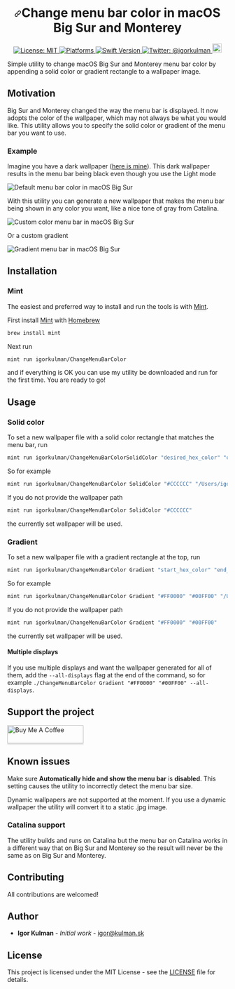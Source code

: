 <h1 align="center"><a id="user-content-change-menu-bar-color-in-macos-big-sur" class="anchor" aria-hidden="true" href="#localization-editor"><svg class="octicon octicon-link" viewBox="0 0 16 16" version="1.1" width="16" height="16" aria-hidden="true"><path fill-rule="evenodd" d="M7.775 3.275a.75.75 0 001.06 1.06l1.25-1.25a2 2 0 112.83 2.83l-2.5 2.5a2 2 0 01-2.83 0 .75.75 0 00-1.06 1.06 3.5 3.5 0 004.95 0l2.5-2.5a3.5 3.5 0 00-4.95-4.95l-1.25 1.25zm-4.69 9.64a2 2 0 010-2.83l2.5-2.5a2 2 0 012.83 0 .75.75 0 001.06-1.06 3.5 3.5 0 00-4.95 0l-2.5 2.5a3.5 3.5 0 004.95 4.95l1.25-1.25a.75.75 0 00-1.06-1.06l-1.25 1.25a2 2 0 01-2.83 0z"></path></svg></a>Change menu bar color in macOS Big Sur and Monterey</h1>

<p align="center">
   <a href="https://opensource.org/licenses/MIT">
        <img src="https://camo.githubusercontent.com/78f47a09877ba9d28da1887a93e5c3bc2efb309c1e910eb21135becd2998238a/68747470733a2f2f696d672e736869656c64732e696f2f62616467652f4c6963656e73652d4d49542d79656c6c6f772e737667" alt="License: MIT" />
    </a>
   <a href="https://camo.githubusercontent.com/e948575bb276fa2ffac99e1491d13e1ad8e28d7cc5e17153d3ea5bfa8b9784a6/68747470733a2f2f696d672e736869656c64732e696f2f62616467652f706c6174666f726d2d6d61634f532d6c69676874677265792e737667">
        <img src="https://camo.githubusercontent.com/e948575bb276fa2ffac99e1491d13e1ad8e28d7cc5e17153d3ea5bfa8b9784a6/68747470733a2f2f696d672e736869656c64732e696f2f62616467652f706c6174666f726d2d6d61634f532d6c69676874677265792e737667" alt="Platforms" />
    </a>
    <a href="https://developer.apple.com/swift">
        <img src="https://img.shields.io/badge/Swift-5.2-F16D39.svg?style=flat" alt="Swift Version" />
    </a>
    <a href="https://twitter.com/igorkulman">
        <img src="https://img.shields.io/badge/twitter-@igorkulman-blue.svg" alt="Twitter: @igorkulman" />
    </a>
  <a href="https://www.buymeacoffee.com/igorkulman" target="_blank"><img height="21" src="https://www.buymeacoffee.com/assets/img/custom_images/orange_img.png" alt="Buy Me A Coffee"></a>
</p>

Simple utility to change macOS Big Sur and Monterey menu bar color by appending a solid color or gradient rectangle to a wallpaper image.

## Motivation

Big Sur and Monterey changed the way the menu bar is displayed. It now adopts the color of the wallpaper, which may not always be what you would like. This utility allows you to specify the solid color or gradient of the menu bar you want to use.

### Example

Imagine you have a dark wallpaper ([here is mine](https://www.wallpaperflare.com/silhouette-of-mountain-simple-simple-background-minimalism-wallpaper-phxwd)). This dark wallpaper results in the menu bar being black even though you use the Light mode

![Default menu bar color in macOS Big Sur](Screenshots/Dark.png)

With this utility you can generate a new wallpaper that makes the menu bar being shown in any color you want, like a nice tone of gray from Catalina.

![Custom color menu bar in macOS Big Sur](Screenshots/Adjusted.png)

Or a custom gradient

![Gradient menu bar in macOS Big Sur](Screenshots/Gradient.png)

## Installation

### Mint

The easiest and preferred way to install and run the tools is with [Mint](ttps://github.com/yonaskolb/Mint).

First install [Mint](ttps://github.com/yonaskolb/Mint) with [Homebrew](https://brew.sh/)

```bash
brew install mint
```

Next run 

```bash
mint run igorkulman/ChangeMenuBarColor
```

and if everything is OK you can use my utility be downloaded and run for the first time. You are ready to go!

## Usage

### Solid color

To set a new wallpaper file with a solid color rectangle that matches the menu bar, run

```bash
mint run igorkulman/ChangeMenuBarColorSolidColor "desired_hex_color" "optional_path_to_your_wallpaper" 
```

So for example

```bash
mint run igorkulman/ChangeMenuBarColor SolidColor "#CCCCCC" "/Users/igorkulman/wallpaper.jpg"
```

If you do not provide the wallpaper path

```bash
mint run igorkulman/ChangeMenuBarColor SolidColor "#CCCCCC"
```

the currently set wallpaper will be used.

### Gradient

To set a new wallpaper file with a gradient rectangle at the top, run

```bash
mint run igorkulman/ChangeMenuBarColor Gradient "start_hex_color" "end_hex_color" "optional_path_to_your_wallpaper"
```

So for example

```bash
mint run igorkulman/ChangeMenuBarColor Gradient "#FF0000" "#00FF00" "/Users/igorkulman/wallpaper.jpg"
```

If you do not provide the wallpaper path

```bash
mint run igorkulman/ChangeMenuBarColor Gradient "#FF0000" "#00FF00"
```

the currently set wallpaper will be used.

#### Multiple displays

If you use multiple displays and want the wallpaper generated for all of them, add the `--all-displays` flag at the end of the command, so for example `./ChangeMenuBarColor Gradient "#FF0000" "#00FF00" --all-displays`.

## Support the project

<a href="https://www.buymeacoffee.com/igorkulman" target="_blank"><img src="https://www.buymeacoffee.com/assets/img/custom_images/orange_img.png" alt="Buy Me A Coffee" style="height: 41px !important;width: 174px !important;box-shadow: 0px 3px 2px 0px rgba(190, 190, 190, 0.5) !important;-webkit-box-shadow: 0px 3px 2px 0px rgba(190, 190, 190, 0.5) !important;" ></a>

## Known issues

Make sure **Automatically hide and show the menu bar** is **disabled**. This setting causes the utility to incorrectly detect the menu bar size.

Dynamic wallpapers are not supported at the moment. If you use a dynamic wallpaper the utility will convert it to a static .jpg image.

### Catalina support

The utility builds and runs on Catalina but the menu bar on Catalina works in a different way that on Big Sur and Monterey so the result will never be the same as on Big Sur and Monterey.

## Contributing

All contributions are welcomed!

## Author

- **Igor Kulman** - *Initial work* - igor@kulman.sk

## License

This project is licensed under the MIT License - see the [LICENSE](LICENSE) file for details.
